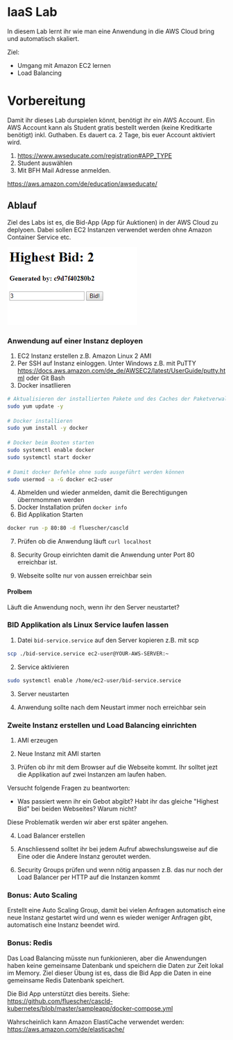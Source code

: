# IaaS Lab

In diesem Lab lernt ihr wie man eine Anwendung in die AWS Cloud bring und automatisch skaliert.

Ziel:

- Umgang mit Amazon EC2 lernen
- Load Balancing

# Vorbereitung

Damit ihr dieses Lab durspielen könnt, benötigt ihr ein AWS Account.
Ein AWS Account kann als Student gratis bestellt werden (keine Kreditkarte benötigt) inkl. Guthaben.
Es dauert ca. 2 Tage, bis euer Account aktiviert wird.

1. https://www.awseducate.com/registration#APP_TYPE
2. Student auswählen
3. Mit BFH Mail Adresse anmelden.

https://aws.amazon.com/de/education/awseducate/

## Ablauf

Ziel des Labs ist es, die Bid-App (App für Auktionen) in der AWS Cloud zu deplyoen.
Dabei sollen EC2 Instanzen verwendet werden ohne Amazon Container Service etc.

![Webapp](bid-app.png "Bid App")

### Anwendung auf einer Instanz deployen

1. EC2 Instanz erstellen z.B. Amazon Linux 2 AMI
2. Per SSH auf Instanz einloggen.
   Unter Windows z.B. mit PuTTY https://docs.aws.amazon.com/de_de/AWSEC2/latest/UserGuide/putty.html oder Git Bash
3. Docker insatllieren

```sh
# Aktualisieren der installierten Pakete und des Caches der Paketverwaltung auf der Instanz
sudo yum update -y

# Docker installieren
sudo yum install -y docker

# Docker beim Booten starten
sudo systemctl enable docker
sudo systemctl start docker

# Damit docker Befehle ohne sudo ausgeführt werden können
sudo usermod -a -G docker ec2-user
```

4. Abmelden und wieder anmelden, damit die Berechtigungen übernmommen werden
5. Docker Installation prüfen `docker info`
6. Bid Applikation Starten

```sh
docker run -p 80:80 -d fluescher/cascld
```

7. Prüfen ob die Anwendung läuft `curl localhost`

8. Security Group einrichten damit die Anwendung unter Port 80 erreichbar ist.

9. Webseite sollte nur von aussen erreichbar sein

#### Prolbem

Läuft die Anwendung noch, wenn ihr den Server neustartet?

### BID Applikation als Linux Service laufen lassen

1. Datei `bid-service.service` auf den Server kopieren z.B. mit scp

```sh
scp ./bid-service.service ec2-user@YOUR-AWS-SERVER:~
```

2. Service aktivieren

```sh
sudo systemctl enable /home/ec2-user/bid-service.service
```

3. Server neustarten

4. Anwendung sollte nach dem Neustart immer noch erreichbar sein

### Zweite Instanz erstellen und Load Balancing einrichten

1. AMI erzeugen

2. Neue Instanz mit AMI starten

3. Prüfen ob ihr mit dem Browser auf die Webseite kommt. Ihr solltet jezt die Applikation auf zwei Instanzen am laufen haben.

Versucht folgende Fragen zu beantworten:

- Was passiert wenn ihr ein Gebot abgibt? Habt ihr das gleiche "Highest Bid" bei beiden Webseites? Warum nicht?

Diese Problematik werden wir aber erst später angehen.

4. Load Balancer erstellen

5. Anschliessend solltet ihr bei jedem Aufruf abwechslungsweise auf die Eine oder die Andere Instanz geroutet werden.

6. Security Groups prüfen und wenn nötig anpassen z.B. das nur noch der Load Balancer per HTTP auf die Instanzen kommt

### Bonus: Auto Scaling

Erstellt eine Auto Scaling Group, damit bei vielen Anfragen automatisch eine neue Instanz gestartet wird und wenn es wieder weniger Anfragen gibt, automatisch eine Instanz beendet wird.

### Bonus: Redis

Das Load Balancing müsste nun funkionieren, aber die Anwendungen haben keine gemeinsame Datenbank und speichern die Daten zur Zeit lokal im Memory.
Ziel dieser Übung ist es, dass die Bid App die Daten in eine gemeinsame Redis Datenbank speichert.

Die Bid App unterstützt dies bereits. Siehe: https://github.com/fluescher/cascld-kubernetes/blob/master/sampleapp/docker-compose.yml

Wahrscheinlich kann Amazon ElastiCache verwendet werden: https://aws.amazon.com/de/elasticache/
